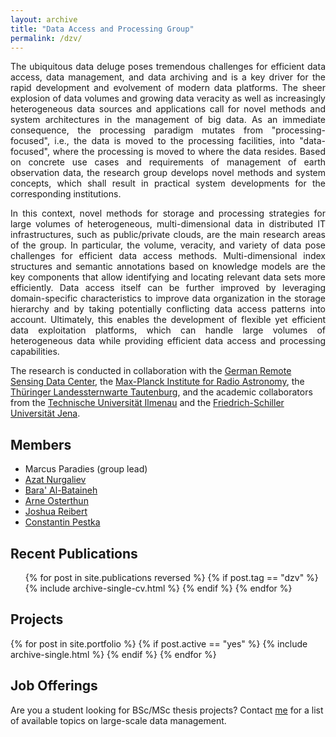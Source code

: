 ```yaml
---
layout: archive
title: "Data Access and Processing Group"
permalink: /dzv/
---
```

<p align="justify">
The ubiquitous data deluge poses tremendous challenges for efficient data access, data management, and data archiving and is a key driver for the rapid development and evolvement of modern data platforms.  The sheer explosion of data volumes and growing data veracity as well as increasingly heterogeneous data sources and applications call for novel methods and system architectures in the management of big data. As an immediate consequence, the processing paradigm mutates from "processing-focused", i.e., the data is moved to the processing facilities, into "data-focused", where the processing is moved to where the data resides. Based on concrete use cases and requirements of management of earth observation data, the research group develops novel methods and system concepts, which shall result in practical system developments for the corresponding institutions.</p>

<p align="justify">
In this context, novel methods for storage and processing strategies for large volumes of heterogeneous, multi-dimensional data in distributed IT infrastructures, such as public/private clouds, are the main research areas of the group. In particular, the volume, veracity, and variety of data pose challenges for efficient data access methods. Multi-dimensional index structures and semantic annotations based on knowledge models are the key components that allow identifying and locating relevant data sets more efficiently. Data access itself can be further improved by leveraging domain-specific characteristics to improve data organization in the storage hierarchy and by taking potentially conflicting data access patterns into account. Ultimately, this enables the development of flexible yet efficient data exploitation platforms, which can handle large volumes of heterogeneous data while providing efficient data access and processing capabilities.</p>

The research is conducted in collaboration with the [German Remote Sensing Data Center](https://www.dlr.de/eoc/en/desktopdefault.aspx/tabid-5278/8856_read-15911/), the [Max-Planck Institute for Radio Astronomy](https://www.mpifr-bonn.mpg.de/2169/en), the [Thüringer Landessternwarte Tautenburg](http://www.tls-tautenburg.de/TLS/index.php?id=2&L=1), and the academic collaborators from the [Technische Universität Ilmenau](https://www.tu-ilmenau.de/dbis/) and the [Friedrich-Schiller Universität Jena](http://fusion.cs.uni-jena.de/fusion/).

## Members

* Marcus Paradies (group lead)
* [Azat Nurgaliev](https://marcusparadies.github.io/dmt/members/~nurgaliev/)
* [Bara' Al-Bataineh](https://marcusparadies.github.io/dmt/members/~al-bataineh/)
* [Arne Osterthun](https://marcusparadies.github.io/dmt/members/~osterthun/)
* [Joshua Reibert](https://marcusparadies.github.io/dmt/members/~reibert/)
* [Constantin Pestka](https://marcusparadies.github.io/dmt/members/~pestka/)

## Recent Publications
  <ul>{% for post in site.publications reversed %}
    {% if post.tag == "dzv" %}
      {% include archive-single-cv.html %}
    {% endif %}
  {% endfor %}</ul>
  
## Projects

{% for post in site.portfolio %}
  {% if post.active == "yes" %}
    {% include archive-single.html %}
  {% endif %}
{% endfor %}

## Job Offerings
Are you a student looking for BSc/MSc thesis projects? Contact [me](mailto:marcus.paradies@dlr.de) for a list of available topics on large-scale data management.

